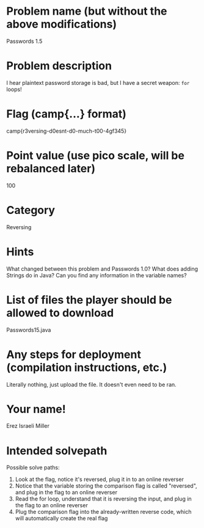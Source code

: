 # Problem name (but without the above modifications)
Passwords 1.5
# Problem description
I hear plaintext password storage is bad, but I have a secret weapon: `for` loops!
# Flag (camp{...} format)
camp{r3versing-d0esnt-d0-much-t00-4gf345}
# Point value (use pico scale, will be rebalanced later)
100
# Category
Reversing
# Hints
What changed between this problem and Passwords 1.0?
What does adding Strings do in Java?
Can you find any information in the variable names?
# List of files the player should be allowed to download
Passwords15.java
# Any steps for deployment (compilation instructions, etc.)
Literally nothing, just upload the file. It doesn't even need to be ran.
# Your name!
Erez Israeli Miller
# Intended solvepath
Possible solve paths:
1. Look at the flag, notice it's reversed, plug it in to an online reverser
2. Notice that the variable storing the comparison flag is called "reversed", and plug in the flag to an online reverser
3. Read the for loop, understand that it is reversing the input, and plug in the flag to an online reverser
4. Plug the comparison flag into the already-written reverse code, which will automatically create the real flag
